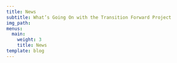 ```yaml
---
title: News
subtitle: What’s Going On with the Transition Forward Project
img_path: 
menus:
  main:
    weight: 3
    title: News
template: blog
---
```

